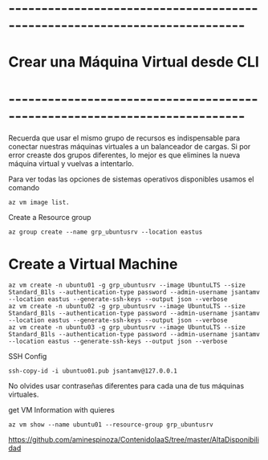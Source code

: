 # --------------------------------------------------------------------------
#			Crear una Máquina Virtual desde CLI
# --------------------------------------------------------------------------
Recuerda que usar el mismo grupo de recursos es indispensable para conectar 
nuestras máquinas virtuales a un balanceador de cargas. Si por error creaste 
dos grupos diferentes, lo mejor es que elimines la nueva máquina virtual y 
vuelvas a intentarlo.


Para ver todas las opciones de sistemas operativos disponibles usamos el 
comando 
```b
az vm image list.
```
Create a Resource group

```b
az group create --name grp_ubuntusrv --location eastus
```

# Create a Virtual Machine
```b
az vm create -n ubuntu01 -g grp_ubuntusrv --image UbuntuLTS --size Standard_B1ls --authentication-type password --admin-username jsantamv --location eastus --generate-ssh-keys --output json --verbose 
az vm create -n ubuntu02 -g grp_ubuntusrv --image UbuntuLTS --size Standard_B1ls --authentication-type password --admin-username jsantamv --location eastus --generate-ssh-keys --output json --verbose 
az vm create -n ubuntu03 -g grp_ubuntusrv --image UbuntuLTS --size Standard_B1ls --authentication-type password --admin-username jsantamv --location eastus --generate-ssh-keys --output json --verbose 
```
SSH Config
```b
ssh-copy-id -i ubuntuo01.pub jsantamv@127.0.0.1
```
No olvides usar contraseñas diferentes para cada una de tus máquinas virtuales.

get VM Information with quieres
```b
az vm show --name ubuntu01 --resource-group grp_ubuntusrv
```
https://github.com/aminespinoza/ContenidoIaaS/tree/master/AltaDisponibilidad


